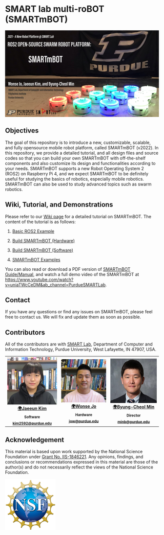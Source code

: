 # SMART lab multi-roBOT (SMARTmBOT)
![GitHub markdown](https://github.com/SMARTlab-Purdue/SMARTmBOT/blob/main/media/wiki/SMARTmBOT_GitHub.jpg)


## Objectives
The goal of this repository is to introduce a new, customizable, scalable, and fully opensource mobile robot platform, called SMARTmBOT (v2022). In this repository, we provide a detailed tutorial, and all design files and source codes so that you can build your own SMARTmBOT with off-the-shelf components and also customize its design and functionalities according to your needs. SMARTmBOT supports a new Robot Operating System 2 (ROS2) on Raspberry Pi 4, and we expect SMARTmBOT to be definitely useful for studying the basics of robotics, especially mobile robotics. SMARTmBOT can also be used to study advanced topics such as swarm robotics.

## Wiki, Tutorial, and Demonstrations
Please refer to our [Wiki page](https://github.com/SMARTlab-Purdue/SMARTmBOT/wiki) for a detailed tutorial on SMARTmBOT. The content of the tutorial is as follows:

1. [Basic ROS2 Example](https://github.com/SMARTlab-Purdue/SMARTmBOT/wiki/1.-Basic-ROS2-Example)

2. [Build SMARTmBOT (Hardware)](https://github.com/SMARTlab-Purdue/SMARTmBOT/wiki/2.-Build-SMARTmBOT-(Hardware))

3. [Build SMARTmBOT (Software)](https://github.com/SMARTlab-Purdue/SMARTmBOT/wiki/3.-Build-SMARTmBOT-(Software))

4. [SMARTmBOT Examples](https://github.com/SMARTlab-Purdue/SMARTmBOT/wiki/4.-SMARTmBOT-Examples)

You can also read or download a PDF version of [SMARTmBOT Guide/Manual](https://github.com/SMARTlab-Purdue/SMARTmBOT/blob/main/Documents/SMARTmBOT_Manual.pdf), and watch a full demo video of the SMARTmBOT at <https://www.youtube.com/watch?v=uniaTWcCeDM&ab_channel=PurdueSMARTLab>.

## Contact
If you have any questions or find any issues on SMARTmBOT, please feel free to contact us. We will fix and update them as soon as possible.

## Contributors
All of the contributors are with [SMART Lab](http://www.smart-laboratory.org/index.html), Department of Computer and Information Technology, Purdue University, West Lafayette, IN 47907, USA.<br />

<table>
  <tr>


<td align="center"><a href="http://www.smart-laboratory.org/group/Jaeeun_Kim.html"><img src="https://github.com/SMARTlab-Purdue/SMARTmBOT/blob/main/media/people/Jaeeun_Kim.jpg" width="200px;" alt=""/><br />
              <sub><b><a href="http://www.smart-laboratory.org/group/Jaeeun_Kim.html" title="personal_website">🌍Jaeeun Kim</b></sub></a><br />
<sub><b>Software</b></sub></a><br />
<sub><b><a href="mailto: kim2592@purdue.edu" title="contact">kim2592@purdue.edu </a></b></sub></a><br />

<td align="center"><a href="http://www.smart-laboratory.org/group/Wonse_Jo.html"><img src="https://github.com/SMARTlab-Purdue/SMARTmBOT/blob/main/media/people/Wonse_Jo.png" width="200px;" alt=""/><br />
          <sub><b><a href="http://www.smart-laboratory.org/group/Wonse_Jo.html" title="personal_website">🌍Wonse Jo</b></sub></a><br />
<sub><b>Hardware</b></sub></a><br />
<sub><b><a href="mailto: jow@purdue.edu" title="contact">jow@purdue.edu</a></b></sub></a><br />
</td>
<td align="center"><a href="http://www.smart-laboratory.org/group/bcm.html"><img src="https://github.com/SMARTlab-Purdue/SMARTmBOT/blob/main/media/people/Byung-Cheol_Min.png" width="200px;" alt=""/><br />
  <sub><b><a href="http://www.smart-laboratory.org/group/bcm.html" title="personal_website">🌍Byung-Cheol Min</b></sub></a><br />
<sub><b>Director</b></sub></a><br />
<sub><b><a href="mailto: minb@purdue.edu" title="contact">minb@purdue.edu</a></b></sub></a><br />

  </tr>

</table>


## Acknowledgement

This material is based upon work supported by the National Science Foundation under [Grant No. IIS-1846221](https://www.nsf.gov/awardsearch/showAward?AWD_ID=1846221&HistoricalAwards=false&_ga=2.259294090.1882798323.1621529444-1742909408.1612301322). Any opinions, findings, and conclusions or recommendations expressed in this material are those of the author(s) and do not necessarily reflect the views of the National Science Foundation.

![NSF_image](https://github.com/SMARTlab-Purdue/SMARTmBOT/blob/main/media/wiki/nsf.jpg)

